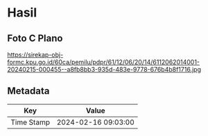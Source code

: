 # Hasil

## Foto C Plano

https://sirekap-obj-formc.kpu.go.id/60ca/pemilu/pdpr/61/12/06/20/14/6112062014001-20240215-000455--a8fb8bb3-935d-483e-9778-676b4b8f1716.jpg


## Metadata

| Key        | Value               |
| ---------- | ------------------- |
| Time Stamp | 2024-02-16 09:03:00 |



